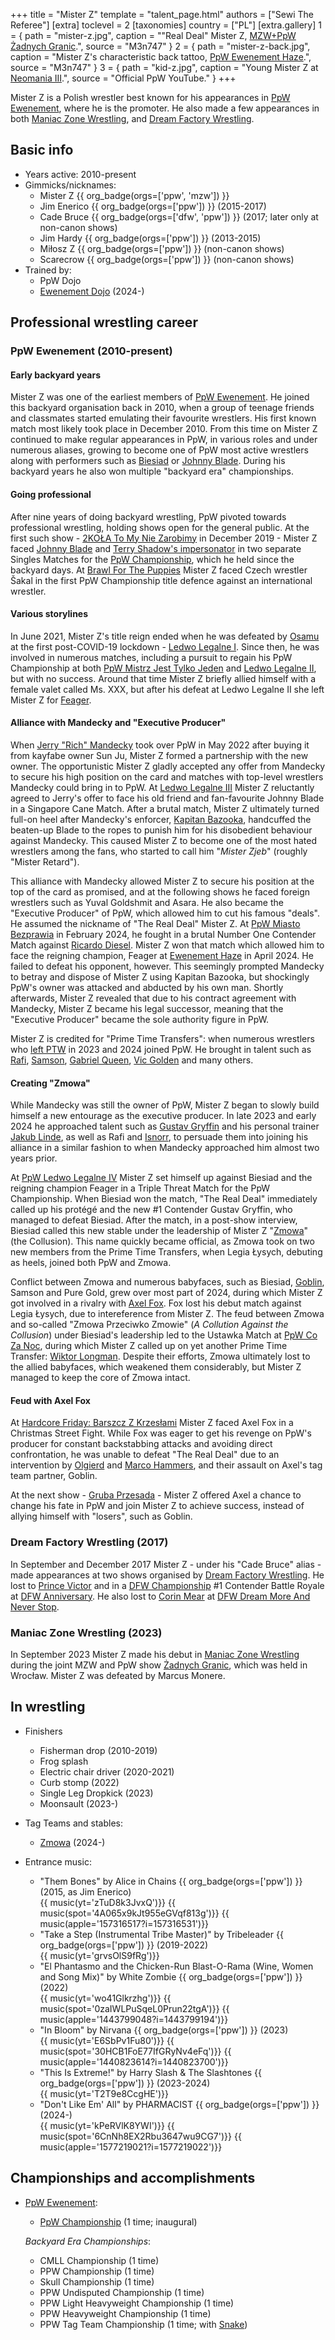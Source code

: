 +++
title = "Mister Z"
template = "talent_page.html"
authors = ["Sewi The Referee"]
[extra]
toclevel = 2
[taxonomies]
country = ["PL"]
[extra.gallery]
1 = { path = "mister-z.jpg", caption = "&quot;Real Deal&quot; Mister Z, [MZW+PpW Żadnych Granic](@/e/mzw/2023-09-23-mzw_ppw-zadnych-granic.md).", source = "M3n747" }
2 = { path = "mister-z-back.jpg", caption = "Mister Z's characteristic back tattoo, [PpW Ewenement Haze](@/e/ppw/2024-04-20-ppw-ewenement-haze.md).", source = "M3n747" }
3 = { path = "kid-z.jpg", caption = "Young Mister Z at [Neomania III](@/e/ppw/2013-07-12-ppw-neomania-iii.md).", source = "Official PpW YouTube." }
+++

Mister Z is a Polish wrestler best known for his appearances in [PpW Ewenement](@/o/ppw.md), where he is the promoter. He also made a few appearances in both [Maniac Zone Wrestling](@/o/mzw.md), and [Dream Factory Wrestling](@/o/dfw.md).

## Basic info

* Years active: 2010-present
* Gimmicks/nicknames:
  - Mister Z {{ org_badge(orgs=['ppw', 'mzw']) }}
  - Jim Enerico {{ org_badge(orgs=['ppw']) }} (2015-2017)
  - Cade Bruce {{ org_badge(orgs=['dfw', 'ppw']) }} (2017; later only at non-canon shows)
  - Jim Hardy {{ org_badge(orgs=['ppw']) }} (2013-2015)
  - Miłosz Z {{ org_badge(orgs=['ppw']) }} (non-canon shows)
  - Scarecrow {{ org_badge(orgs=['ppw']) }} (non-canon shows)
* Trained by:
  - PpW Dojo
  - [Ewenement Dojo](@/o/ewenement-dojo.md) (2024-)

## Professional wrestling career

### PpW Ewenement (2010-present)

#### Early backyard years

Mister Z was one of the earliest members of [PpW Ewenement](@/o/ppw.md). He joined this backyard organisation back in 2010, when a group of teenage friends and classmates started emulating their favourite wrestlers. His first known match most likely took place in December 2010. From this time on Mister Z continued to make regular appearances in PpW, in various roles and under numerous aliases, growing to become one of PpW most active wrestlers along with performers such as [Biesiad](@/w/biesiad.md) or [Johnny Blade](@/w/johnny-blade.md). During his backyard years he also won multiple "backyard era" championships.

#### Going professional

After nine years of doing backyard wrestling, PpW pivoted towards professional wrestling, holding shows open for the general public. At the first such show - [2KOŁA To My Nie Zarobimy](@/e/ppw/2019-12-07-ppw-2kola-to-my-nie-zarobimy.md) in December 2019 - Mister Z faced [Johnny Blade](@?w/johnny-blade.md) and [Terry Shadow's impersonator](@/w/rob-scaffold.md) in two separate Singles Matches for the [PpW Championship](@/c/ppw-championship.md), which he held since the backyard days. At [Brawl For The Puppies](@/e/ppw/2020-02-15-ppw-brawl-for-the-puppies.md) Mister Z faced Czech wrestler Šakal in the first PpW Championship title defence against an international wrestler.

#### Various storylines

In June 2021, Mister Z's title reign ended when he was defeated by [Osamu](@/w/osamu.md) at the first post-COVID-19 lockdown - [Ledwo Legalne I](@/e/ppw/2021-06-12-ppw-ledwo-legalne.md). Since then, he was involved in numerous matches, including a pursuit to regain his PpW Championship at both [PpW Mistrz Jest Tylko Jeden](@/e/ppw/2022-03-12-ppw-mistrz-jest-tylko-jeden.md) and [Ledwo Legalne II](@/e/ppw/2022-05-21-ppw-ledwo-legalne-ii.md), but with no success. Around that time Mister Z briefly allied himself with a female valet called Ms. XXX, but after his defeat at Ledwo Legalne II she left Mister Z for [Feager](@/w/feager.md).

#### Alliance with Mandecky and "Executive Producer"

When [Jerry "Rich" Mandecky](@/w/jerry-mandecky.md) took over PpW in May 2022 after buying it from kayfabe owner Sun Ju, Mister Z formed a partnership with the new owner. The opportunistic Mister Z gladly accepted any offer from Mandecky to secure his high position on the card and matches with top-level wrestlers Mandecky could bring in to PpW. At [Ledwo Legalne III](@/e/ppw/2023-06-17-ppw-ledwo-legalne-3.md) Mister Z reluctantly agreed to Jerry's offer to face his old friend and fan-favourite Johnny Blade in a Singapore Cane Match. After a brutal match, Mister Z ultimately turned full-on heel after Mandecky's enforcer, [Kapitan Bazooka](@/w/kapitan-bazooka.md), handcuffed the beaten-up Blade to the ropes to punish him for his disobedient behaviour against Mandecky. This caused Mister Z to become one of the most hated wrestlers among the fans, who started to call him "_Mister Zjeb_" (roughly "Mister Retard").

This alliance with Mandecky allowed Mister Z to secure his position at the top of the card as promised, and at the following shows he faced foreign wrestlers such as Yuval Goldshmit and Asara. He also became the "Executive Producer" of PpW, which allowed him to cut his famous "deals". He assumed the nickname of "The Real Deal" Mister Z. At [PpW Miasto Bezprawia](@/e/ppw/2024-02-10-ppw-miasto-bezprawia.md) in February 2024, he fought in a brutal Number One Contender Match against [Ricardo Diesel](@/w/ricardo-diesel.md). Mister Z won that match which allowed him to face the reigning champion, Feager at [Ewenement Haze](@/e/ppw/2024-04-20-ppw-ewenement-haze.md) in April 2024. He failed to defeat his opponent, however. This seemingly prompted Mandecky to betray and dispose of Mister Z using Kapitan Bazooka, but shockingly PpW's owner was attacked and abducted by his own man. Shortly afterwards, Mister Z revealed that due to his contract agreement with Mandecky, Mister Z became his legal successor, meaning that the "Executive Producer" became the sole authority figure in PpW.

Mister Z is credited for "Prime Time Transfers": when numerous wrestlers who [left PTW](@/a/ptw-exits.md) in 2023 and 2024 joined PpW. He brought in talent such as [Rafi](@/w/rafi.md), [Samson](@/w/samson.md), [Gabriel Queen](@/w/gabriel-queen.md), [Vic Golden](@/w/vic-golden.md) and many others.

#### Creating "Zmowa"

While Mandecky was still the owner of PpW, Mister Z began to slowly build himself a new entourage as the executive producer. In late 2023 and early 2024 he approached talent such as [Gustav Gryffin](@/w/gustav-gryffin.md) and his personal trainer [Jakub Linde](@/w/jakub-linde.md), as well as Rafi and [Isnorr](@/w/isnorr.md), to persuade them into joining his alliance in a similar fashion to when Mandecky approached him almost two years prior.

At [PpW Ledwo Legalne IV](@/e/ppw/2024-06-08-ppw-ledwo-legalne-4.md) Mister Z set himself up against Biesiad and the reigning champion Feager in a Triple Threat Match for the PpW Championship. When Biesiad won the match, "The Real Deal" immediately called up his protégé and the new #1 Contender Gustav Gryffin, who managed to defeat Biesiad. After the match, in a post-show interview, Biesiad called this new stable under the leadership of Mister Z "[Zmowa](@/a/the-collusion.md)" (the Collusion). This name quickly became official, as Zmowa took on two new members from the Prime Time Transfers, when Legia Łysych, debuting as heels, joined both PpW and Zmowa.

Conflict between Zmowa and numerous babyfaces, such as Biesiad, [Goblin](@/w/goblin.md), Samson and Pure Gold, grew over most part of 2024, during which Mister Z got involved in a rivalry with [Axel Fox](@/w/axel-fox.md). Fox lost his debut match against Legia Łysych, due to intereference from Mister Z. The feud between Zmowa and so-called "Zmowa Przeciwko Zmowie" (_A Collution Against the Collusion_) under Biesiad's leadership led to the Ustawka Match at [PpW Co Za Noc](@/e/ppw/2024-10-26-ppw-co-za-noc.md), during which Mister Z called up on yet another Prime Time Transfer: [Wiktor Longman](@/w/wiktor-longman.md). Despite their efforts, Zmowa ultimately lost to the allied babyfaces, which weakened them considerably, but Mister Z managed to keep the core of Zmowa intact.

#### Feud with Axel Fox

At [Hardcore Friday: Barszcz Z Krzesłami](@/e/ppw/2024-12-06-ppw-hardcore-friday-barszcz-z-krzeslami.md) Mister Z faced Axel Fox in a Christmas Street Fight. While Fox was eager to get his revenge on PpW's producer for constant backstabbing attacks and avoiding direct confrontation, he was unable to defeat "The Real Deal" due to an intervention by [Olgierd](@/w/olgierd.md) and [Marco Hammers](@/w/marco-hammers.md), and their assault on Axel's tag team partner, Goblin.

At the next show - [Gruba Przesada](@/e/ppw/2025-01-25-ppw-gruba-przesada.md) - Mister Z offered Axel a chance to change his fate in PpW and join Mister Z to achieve success, instead of allying himself with "losers", such as Goblin.

### Dream Factory Wrestling (2017)

In September and December 2017 Mister Z - under his "Cade Bruce" alias - made appearances at two shows organised by [Dream Factory Wrestling](@/o/dfw.md). He lost to [Prince Victor](@/w/vic-golden.md) and in a [DFW Championship](@/c/dfw-championship.md) #1 Contender Battle Royale at [DFW Anniversary](@/e/dfw/2017-09-30-dfw-anniversary.md). He also lost to [Corin Mear](@/w/corin-mear.md) at [DFW Dream More And Never Stop](@/e/dfw/2017-12-09-dfw-dream-more-and-never-stop.md).

### Maniac Zone Wrestling (2023)

In September 2023 Mister Z made his debut in [Maniac Zone Wrestling](@/o/mzw.md) during the joint MZW and PpW show [Żadnych Granic](@/e/mzw/2023-09-23-mzw_ppw-zadnych-granic.md), which was held in Wrocław. Mister Z was defeated by Marcus Monere.

## In wrestling

* Finishers
  - Fisherman drop (2010-2019)
  - Frog splash
  - Electric chair driver (2020-2021)
  - Curb stomp (2022)
  - Single Leg Dropkick (2023)
  - Moonsault (2023-)

* Tag Teams and stables:
  - [Zmowa](@/a/the-collusion.md) (2024-)

* Entrance music:
  - "Them Bones" by Alice in Chains
 {{ org_badge(orgs=['ppw']) }} (2015, as Jim Enerico) <br>
 {{ music(yt='zTuD8k3JvxQ')}}
 {{ music(spot='4A065x9kJt955eGVqf813g')}}
 {{ music(apple='157316517?i=157316531')}}
  - "Take a Step (Instrumental Tribe Master)" by Tribeleader
 {{ org_badge(orgs=['ppw']) }} (2019-2022) <br>
 {{ music(yt='grvsOlS9fRg')}}
  - "El Phantasmo and the Chicken-Run Blast-O-Rama (Wine, Women and Song Mix)" by White Zombie
 {{ org_badge(orgs=['ppw']) }} (2022) <br>
 {{ music(yt='wo41Glkrzhg')}}
 {{ music(spot='0zaIWLPuSqeL0Prun22tgA')}}
 {{ music(apple='1443799048?i=1443799194')}}
  - "In Bloom" by Nirvana
 {{ org_badge(orgs=['ppw']) }} (2023) <br>
 {{ music(yt='E6SbPv1Fu80')}}
 {{ music(spot='30HCB1FoE77IfGRyNv4eFq')}}
 {{ music(apple='1440823614?i=1440823700')}}
  - "This Is Extreme!" by Harry Slash & The Slashtones
 {{ org_badge(orgs=['ppw']) }} (2023-2024) <br>
 {{ music(yt='T2T9e8CcgHE')}}
  - "Don't Like Em' All" by PHARMACIST
 {{ org_badge(orgs=['ppw']) }} (2024-) <br>
 {{ music(yt='kPeRVlK8YWI')}}
 {{ music(spot='6CnNh8EX2Rbu3647wu9CG7')}}
 {{ music(apple='1577219021?i=1577219022')}}

 ## Championships and accomplishments

* [PpW Ewenement](@/o/ppw.md):
  - [PpW Championship](@/c/ppw-championship.md) (1 time; inaugural)

   _Backyard Era Championships_:
  - CMLL Championship (1 time)
  - PPW Championship (1 time)
  - Skull Championship (1 time)
  - PPW Undisputed Championship (1 time)
  - PPW Light Heavyweight Championship (1 time)
  - PPW Heavyweight Championship (1 time)
  - PPW Tag Team Championship (1 time; with [Snake](@/w/snake.md))
